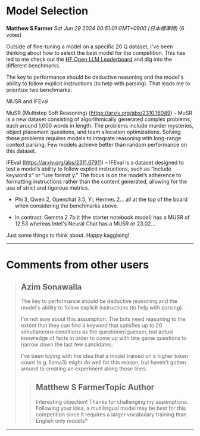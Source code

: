 # Model Selection

**Matthew S Farmer** *Sat Jun 29 2024 00:51:01 GMT+0900 (日本標準時)* (6 votes)

Outside of fine-tuning a model on a specific 20 Q dataset, I've been thinking about how to select the best model for the competition. This has led to me check out the [HF Open LLM Leaderboard](https://huggingface.co/spaces/open-llm-leaderboard/open_llm_leaderboard) and dig into the different benchmarks. 

The key to performance should be deductive reasoning and the model's ability to follow explicit instructions (to help with parsing). That leads me to prioritize two benchmarks:

MUSR and IFEval

MuSR (Multistep Soft Reasoning) (https://arxiv.org/abs/2310.16049) – MuSR is a new dataset consisting of algorithmically generated complex problems, each around 1,000 words in length. The problems include murder mysteries, object placement questions, and team allocation optimizations. Solving these problems requires models to integrate reasoning with long-range context parsing. Few models achieve better than random performance on this dataset.

IFEval (https://arxiv.org/abs/2311.07911) – IFEval is a dataset designed to test a model’s ability to follow explicit instructions, such as “include keyword x” or “use format y.” The focus is on the model’s adherence to formatting instructions rather than the content generated, allowing for the use of strict and rigorous metrics.

- Phi 3, Qwen 2, Openchat 3.5, Yi, Hermes 2… all at the top of the board when considering the benchmarks above. 

- In contrast: Gemma 2 7b it (the starter notebook model) has a MUSR of 12.53 whereas Intel's Neural Chat has a MUSR or 23.02…

Just some things to think about. Happy kaggleing!



---

 # Comments from other users

> ## Azim Sonawalla
> 
> 
> The key to performance should be deductive reasoning and the model's ability to follow explicit instructions (to help with parsing).
> 
> I'm not sure about this assumption.  The bots need reasoning to the extent that they can find a keyword that satisfies up to 20 simultaneous conditions as the questioner/guesser, but actual knowledge of facts in order to come up with late game questions to narrow down the last few candidates.
> 
> I've been toying with the idea that a model trained on a higher token count (e.g. llama3) might do well for this reason, but haven't gotten around to creating an experiment along those lines.
> 
> 
> 
> > ## Matthew S FarmerTopic Author
> > 
> > Interesting objection! Thanks for challenging my assumptions. Following your idea, a multilingual model may be best for this competition since it requires a larger vocabulary training than English only models? 
> > 
> > 
> > 


---

